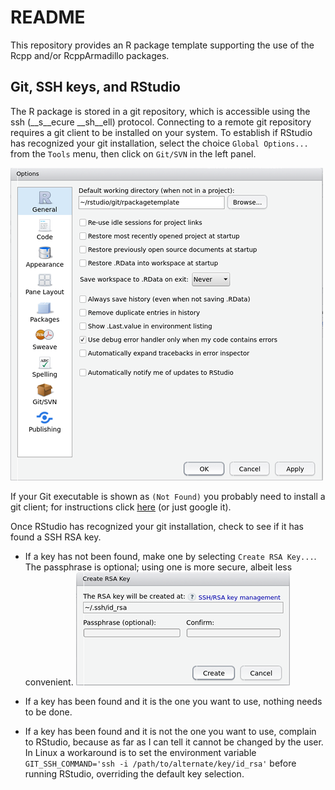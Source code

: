 # README #

This repository provides an R package template supporting the use of the Rcpp
and/or RcppArmadillo packages.

## Git, SSH keys, and RStudio 

The R package is stored in a git repository, which is accessible using the ssh (__s__ecure __sh__ell) protocol. Connecting to a remote git repository requires a git client to be installed on your system. To establish if RStudio has recognized your git installation, select the choice `Global Options...` from the `Tools` menu, then click on `Git/SVN` in the left panel.

![RStudio global options](./help/images/SSHKey.png)

If your Git executable is shown as `(Not Found)` you probably need to install a git client; for instructions click [here](https://www.atlassian.com/git/tutorials/install-git) (or just google it).

Once RStudio has recognized your git installation, check to see if it has found a SSH RSA key. 

- If a key has not been found, make one by selecting `Create RSA Key...`. The passphrase is optional; using one is more secure, albeit less convenient. ![Create RSA Key](./help/images/CreateRSAKey.png)
    
- If a key has been found and it is the one you want to use, nothing needs to be done.
    
- If a key has been found and it is not the one you want to use, complain to RStudio, because as far as I can tell it cannot be changed by the user. In Linux a workaround is to set the environment variable `GIT_SSH_COMMAND='ssh -i /path/to/alternate/key/id_rsa'` before running RStudio, overriding the default key selection.

